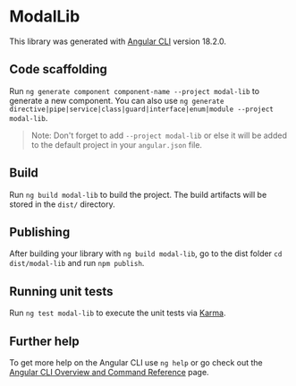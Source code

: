 # ModalLib

This library was generated with [Angular CLI](https://github.com/angular/angular-cli) version 18.2.0.

## Code scaffolding

Run `ng generate component component-name --project modal-lib` to generate a new component. You can also use `ng generate directive|pipe|service|class|guard|interface|enum|module --project modal-lib`.

> Note: Don't forget to add `--project modal-lib` or else it will be added to the default project in your `angular.json` file.

## Build

Run `ng build modal-lib` to build the project. The build artifacts will be stored in the `dist/` directory.

## Publishing

After building your library with `ng build modal-lib`, go to the dist folder `cd dist/modal-lib` and run `npm publish`.

## Running unit tests

Run `ng test modal-lib` to execute the unit tests via [Karma](https://karma-runner.github.io).

## Further help

To get more help on the Angular CLI use `ng help` or go check out the [Angular CLI Overview and Command Reference](https://angular.dev/tools/cli) page.
